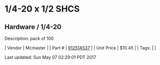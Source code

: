 # 1/4-20 x 1/2 SHCS
## Hardware / 1/4-20
Description: 	pack of 100 

| Vendor | Mcmaster | 
| Part # | [91251A537](https://www.mcmaster.com/#91251A537) | 
| Unit Price | $10.45 | 
| Tags: |  | 

Last updated: Sun May 07 02:29:01 PDT 2017